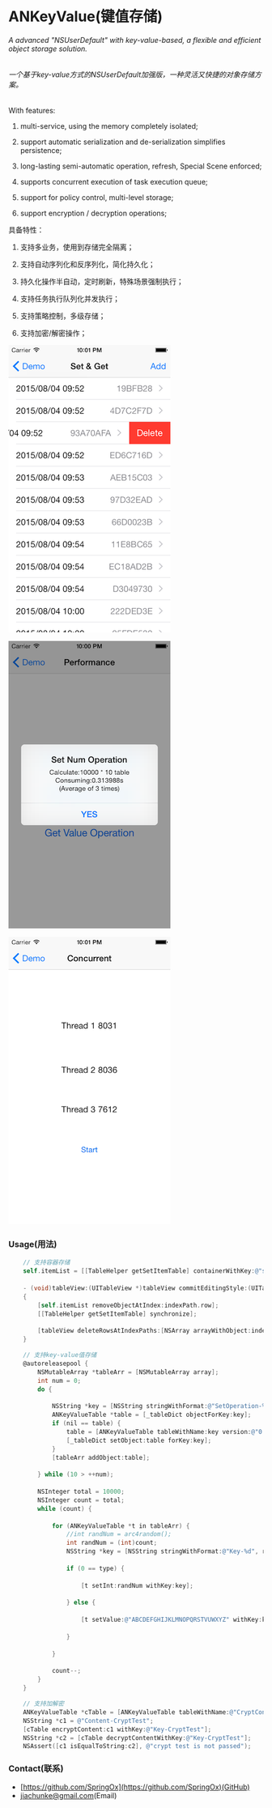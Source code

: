 ANKeyValue(键值存储)
=========

###### A advanced "NSUserDefault" with key-value-based, a flexible and efficient object storage solution.

###### 一个基于key-value方式的NSUserDefault加强版，一种灵活又快捷的对象存储方案。

With features:

1. multi-service, using the memory completely isolated;

2. support automatic serialization and de-serialization simplifies persistence;

3. long-lasting semi-automatic operation, refresh, Special Scene enforced;

4. supports concurrent execution of task execution queue;

5. support for policy control, multi-level storage;

6. support encryption / decryption operations;

具备特性：

1. 支持多业务，使用到存储完全隔离；

2. 支持自动序列化和反序列化，简化持久化；

3. 持久化操作半自动，定时刷新，特殊场景强制执行；

4. 支持任务执行队列化并发执行；

5. 支持策略控制，多级存储；

6. 支持加密/解密操作；


![Screenshot](https://github.com/SpringOx/ANKeyValue/blob/master/ANKeyValue-1.png)

![Screenshot](https://github.com/SpringOx/ANKeyValue/blob/master/ANKeyValue-2.png)

![Screenshot](https://github.com/SpringOx/ANKeyValue/blob/master/ANKeyValue-3.png)



### Usage(用法)

``` objective-c
    // 支持容器存储
    self.itemList = [[TableHelper getSetItemTable] containerWithKey:@"setItemList"];
    
    - (void)tableView:(UITableView *)tableView commitEditingStyle:(UITableViewCellEditingStyle)editingStyle forRowAtIndexPath:(NSIndexPath *)indexPath
    {
        [self.itemList removeObjectAtIndex:indexPath.row];
        [[TableHelper getSetItemTable] synchronize];
        
        [tableView deleteRowsAtIndexPaths:[NSArray arrayWithObject:indexPath] withRowAnimation:UITableViewRowAnimationLeft];
    }
```

``` objective-c
    // 支持key-value值存储
    @autoreleasepool {
        NSMutableArray *tableArr = [NSMutableArray array];
        int num = 0;
        do {
            
            NSString *key = [NSString stringWithFormat:@"SetOperation-%d", num];
            ANKeyValueTable *table = [_tableDict objectForKey:key];
            if (nil == table) {
                table = [ANKeyValueTable tableWithName:key version:@"0.0.9" resumable:YES];
                [_tableDict setObject:table forKey:key];
            }
            [tableArr addObject:table];
            
        } while (10 > ++num);
        
        NSInteger total = 10000;
        NSInteger count = total;
        while (count) {
            
            for (ANKeyValueTable *t in tableArr) {
                //int randNum = arc4random();
                int randNum = (int)count;
                NSString *key = [NSString stringWithFormat:@"Key-%d", randNum];
                
                if (0 == type) {
                    
                    [t setInt:randNum withKey:key];
                
                } else {
                
                    [t setValue:@"ABCDEFGHIJKLMNOPQRSTVUWXYZ" withKey:key];
                    
                }
                
            }
            
            count--;
        }
    }
```

``` objective-c
    // 支持加解密
    ANKeyValueTable *cTable = [ANKeyValueTable tableWithName:@"CryptContentTest" version:@"0.0.1" resumable:YES];
    NSString *c1 = @"Content-CryptTest";
    [cTable encryptContent:c1 withKey:@"Key-CryptTest"];
    NSString *c2 = [cTable decryptContentWithKey:@"Key-CryptTest"];
    NSAssert([c1 isEqualToString:c2], @"crypt test is not passed");
```

### Contact(联系)

- [https://github.com/SpringOx](https://github.com/SpringOx)(GitHub)
- [jiachunke@gmail.com](jiachunke@gmail.com)(Email)



